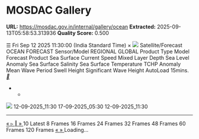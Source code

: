 # MOSDAC Gallery

**URL:** https://mosdac.gov.in/internal/gallery/ocean
**Extracted:** 2025-09-13T05:58:53.313936
**Quality Score:** 0.500

☰
Fri Sep 12 2025 11:30:00 (India Standard Time)
×
![](https://mosdac.gov.in/gallery/icons/mgallery.png)
Satellite/Forecast OCEAN FORECAST
Sensor/Model REGIONAL GLOBAL
Product Type Model Forecast
Product Sea Surface Current Speed Mixed Layer Depth Sea Level Anomaly Sea Surface Salinity Sea Surface Temperature TCHP Anomaly Mean Wave Period Swell Height Significant Wave Height
AutoLoad 15mins.
[ __ ](https://mosdac.gov.in/gallery/index.html?ds=ocean)
+ -
![](https://mosdac.gov.in/look/AOSF/REGNL/gallery/2025/12SEP/REGNL_12SEP2025_0600Z_CUR.gif)
12-09-2025_11:30 17-09-2025_05:30 12-09-2025_11:30
  *   *   *   *   *   *   *   *   *   *   *   *   *   *   *   *   *   *   *   * 

[ « ](https://mosdac.gov.in/gallery/index.html?ds=ocean) [ ▹ ](https://mosdac.gov.in/gallery/index.html?ds=ocean) [ ‖ ](https://mosdac.gov.in/gallery/index.html?ds=ocean) [ » ](https://mosdac.gov.in/gallery/index.html?ds=ocean)
10
Latest 8 Frames 16 Frames 24 Frames 32 Frames 48 Frames 60 Frames 120 Frames
[ « ](https://mosdac.gov.in/gallery/index.html?ds=ocean) [ » ](https://mosdac.gov.in/gallery/index.html?ds=ocean)
Loading... 
